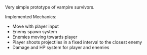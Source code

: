 Very simple prototype of vampire survivors.

Implemented Mechanics:

* Move with player input
* Enemy spawn system
* Enemies moving towards player
* Player shoots projectiles in a fixed interval to the closest enemy
* Damage and HP system for player and enemies
  
